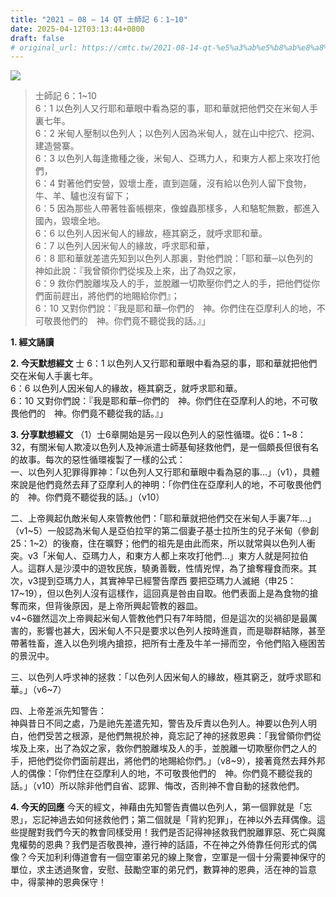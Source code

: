 ```yaml
---
title: "2021 – 08 – 14 QT 士師記 6：1~10"
date: 2025-04-12T03:13:44+0800
draft: false
# original_url: https://cmtc.tw/2021-08-14-qt-%e5%a3%ab%e5%b8%ab%e8%a8%98-6%ef%bc%9a110
---
```


![](/images/qt.jpg)
> 士師記 6：1\~10  
> 6：1 以色列人又行耶和華眼中看為惡的事，耶和華就把他們交在米甸人手裏七年。  
> 6：2 米甸人壓制以色列人；以色列人因為米甸人，就在山中挖穴、挖洞、建造營寨。  
> 6：3 以色列人每逢撒種之後，米甸人、亞瑪力人，和東方人都上來攻打他們，  
> 6：4 對著他們安營，毀壞士產，直到迦薩，沒有給以色列人留下食物，牛、羊、驢也沒有留下；  
> 6：5 因為那些人帶著牲畜帳棚來，像蝗蟲那樣多，人和駱駝無數，都進入國內，毀壞全地。  
> 6：6 以色列人因米甸人的緣故，極其窮乏，就呼求耶和華。  
> 6：7 以色列人因米甸人的緣故，呼求耶和華，  
> 6：8 耶和華就差遣先知到以色列人那裏，對他們說：「耶和華─以色列的　神如此說：『我曾領你們從埃及上來，出了為奴之家，  
> 6：9 救你們脫離埃及人的手，並脫離一切欺壓你們之人的手，把他們從你們面前趕出，將他們的地賜給你們』；  
> 6：10 又對你們說：『我是耶和華─你們的　神。你們住在亞摩利人的地，不可敬畏他們的　神。你們竟不聽從我的話。』」

**1. 經文誦讀**

**2.  今天默想經文**
士 6：1 以色列人又行耶和華眼中看為惡的事，耶和華就把他們交在米甸人手裏七年。  
6：6 以色列人因米甸人的緣故，極其窮乏，就呼求耶和華。  
6：10 又對你們說：『我是耶和華─你們的　神。你們住在亞摩利人的地，不可敬畏他們的　神。你們竟不聽從我的話。』」

**3. 分享默想經文**
（1）士6章開始是另一段以色列人的惡性循環。從6：1\~8：32，有關米甸人欺凌以色列人及神派遣士師基甸拯救他們，是一個頗長但很有名的故事。每次的惡性循環複製了一樣的公式：  
一、以色列人犯罪得罪神：「以色列人又行耶和華眼中看為惡的事…」（v1），具體來說是他們竟然去拜了亞摩利人的神明：「你們住在亞摩利人的地，不可敬畏他們的　神。你們竟不聽從我的話。」（v10）

二、上帝興起仇敵米甸人來管教他們：「耶和華就把他們交在米甸人手裏7年…」（v1\~5）一般認為米甸人是亞伯拉罕的第二個妻子基士拉所生的兒子米甸（參創25：1\~2）的後裔，住在曠野；他們的祖先是由此而來，所以就常與以色列人衝突。v3「米甸人、亞瑪力人，和東方人都上來攻打他們…」東方人就是阿拉伯人。這群人是沙漠中的遊牧民族，驍勇善戰，性情兇悍，為了搶奪糧食而來。其次，v3提到亞瑪力人，其實神早已經警告摩西 要把亞瑪力人滅絕（申25：17\~19），但以色列人沒有這樣作，這回真是咎由自取。他們表面上是為食物的搶奪而來，但背後原因，是上帝所興起管教的器皿。  
v4\~6雖然這次上帝興起米甸人管教他們只有7年時間，但是這次的災禍卻是最厲害的，影響也甚大，因米甸人不只是要求以色列人按時進貢，而是聯群結隊，甚至帶著牲畜，進入以色列境內搶掠，把所有士產及牛羊一掃而空，令他們陷入極困苦的景況中。

三、以色列人呼求神的拯救：「以色列人因米甸人的緣故，極其窮乏，就呼求耶和華。」（v6\~7）

四、上帝差派先知警告：  
神與昔日不同之處，乃是祂先差遣先知，警告及斥責以色列人。神要以色列人明白，他們受苦之根源，是他們無視於神，竟忘記了神的拯救恩典：「我曾領你們從埃及上來，出了為奴之家，救你們脫離埃及人的手，並脫離一切欺壓你們之人的手，把他們從你們面前趕出，將他們的地賜給你們。」（v8\~9），接著竟然去拜外邦人的偶像：「你們住在亞摩利人的地，不可敬畏他們的　神。你們竟不聽從我的話。」（v10）所以除非他們自省、認罪、悔改，否則神不會自動的拯救他們。

**4. 今天的回應**
今天的經文，神藉由先知警告責備以色列人，第一個罪就是「忘恩」，忘記神過去如何拯救他們；第二個就是「背約犯罪」，在神以外去拜偶像。這些提醒對我們今天的教會同樣受用！我們是否記得神拯救我們脫離罪惡、死亡與魔鬼權勢的恩典？我們是否敬畏神，遵行神的話語，不在神之外倚靠任何形式的偶像？今天加利利傳道會有一個空軍弟兄的線上聚會，空軍是一個十分需要神保守的單位，求主透過聚會，安慰、鼓勵空軍的弟兄們，數算神的恩典，活在神的旨意中，得蒙神的恩典保守！
